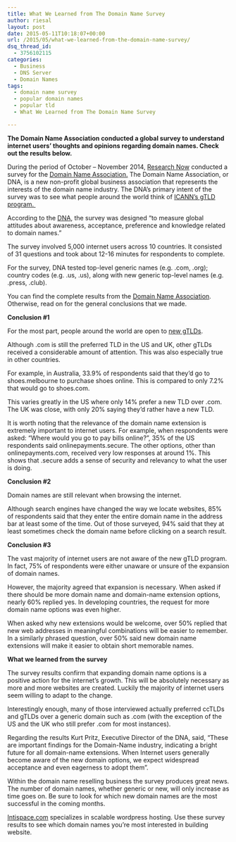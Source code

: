 ```yaml
---
title: What We Learned from The Domain Name Survey
author: riesal
layout: post
date: 2015-05-11T10:18:07+00:00
url: /2015/05/what-we-learned-from-the-domain-name-survey/
dsq_thread_id:
  - 3756102115
categories:
  - Business
  - DNS Server
  - Domain Names
tags:
  - domain name survey
  - popular domain names
  - popular tld
  - What We Learned from The Domain Name Survey

---
```

**The Domain Name Association conducted a global survey to understand internet users’ thoughts and opinions regarding domain names. Check out the results below.**

During the period of October – November 2014, [Research Now][1] conducted a survey for the [Domain Name Association.][2] The Domain Name Association, or DNA, is a new non-profit global business association that represents the interests of the domain name industry. The DNA’s primary intent of the survey was to see what people around the world think of [ICANN’s gTLD program. ][3]

According to the [DNA][4], the survey was designed “to measure global attitudes about awareness, acceptance, preference and knowledge related to domain names.”

The survey involved 5,000 internet users across 10 countries. It consisted of 31 questions and took about 12-16 minutes for respondents to complete.

For the survey, DNA tested top-level generic names (e.g. .com, .org); country codes (e.g. .us, .us), along with new generic top-level names (e.g. .press, .club).

You can find the complete results from the [Domain Name Association][5]. Otherwise, read on for the general conclusions that we made.

**Conclusion #1**

For the most part, people around the world are open to [new gTLDs][6].

Although .com is still the preferred TLD in the US and UK, other gTLDs received a considerable amount of attention. This was also especially true in other countries.

For example, in Australia, 33.9% of respondents said that they’d go to shoes.melbourne to purchase shoes online. This is compared to only 7.2% that would go to shoes.com.

This varies greatly in the US where only 14% prefer a new TLD over .com. The UK was close, with only 20% saying they’d rather have a new TLD.

It is worth noting that the relevance of the domain name extension is extremely important to internet users. For example, when respondents were asked: “Where would you go to pay bills online?”, 35% of the US respondents said onlinepayments.secure. The other options, other than onlinepayments.com, received very low responses at around 1%. This shows that .secure adds a sense of security and relevancy to what the user is doing.

**Conclusion #2**

Domain names are still relevant when browsing the internet.

Although search engines have changed the way we locate websites, 85% of respondents said that they enter the entire domain name in the address bar at least some of the time. Out of those surveyed, 94% said that they at least sometimes check the domain name before clicking on a search result.

**Conclusion #3**

The vast majority of internet users are not aware of the new gTLD program. In fact, 75% of respondents were either unaware or unsure of the expansion of domain names.

However, the majority agreed that expansion is necessary. When asked if there should be more domain name and domain-name extension options, nearly 60% replied yes. In developing countries, the request for more domain name options was even higher.

When asked why new extensions would be welcome, over 50% replied that new web addresses in meaningful combinations will be easier to remember. In a similarly phrased question, over 50% said new domain name extensions will make it easier to obtain short memorable names.

**What we learned from the survey**

The survey results confirm that expanding domain name options is a positive action for the internet’s growth. This will be absolutely necessary as more and more websites are created. Luckily the majority of internet users seem willing to adapt to the change.

Interestingly enough, many of those interviewed actually preferred ccTLDs and gTLDs over a generic domain such as .com (with the exception of the US and the UK who still prefer .com for most instances).

Regarding the results Kurt Pritz, Executive Director of the DNA, said, “These are important findings for the Domain-Name industry, indicating a bright future for all domain-name extensions. When Internet users generally become aware of the new domain options, we expect widespread acceptance and even eagerness to adopt them”.

Within the domain name reselling business the survey produces great news. The number of domain names, whether generic or new, will only increase as time goes on. Be sure to look for which new domain names are the most successful in the coming months.

[Intispace.com][7] specializes in scalable wordpress hosting. Use these survey results to see which domain names you’re most interested in building website.

 [1]: http://www.researchnow.com/en-US.aspx
 [2]: http://www.thedna.org/
 [3]: http://newgtlds.icann.org/
 [4]: http://www.thedna.org/pr_20150204.php
 [5]: http://thedna.org/documents/Global_Domain_Name_Preferences_Survey-Domain_Name_Association-Feb2015.pdf
 [6]: http://blog.intispace.com/2015/03/a-glance-of-top-level-domains-and-subdomains/
 [7]: https://intispace.com/